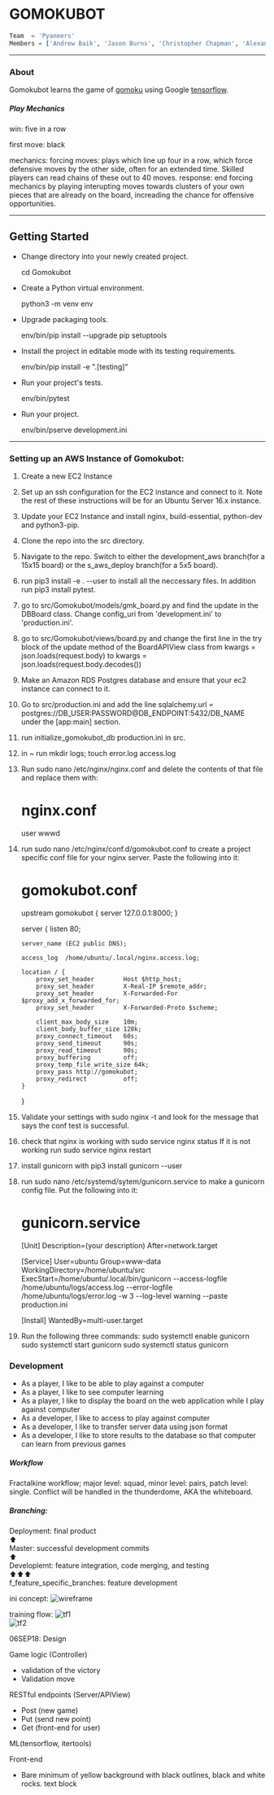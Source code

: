 # GOMOKUBOT

```python
Team  = 'Pyaneers'
Members = ['Andrew Baik', 'Jason Burns', 'Christopher Chapman', 'Alexander Stone']
```

---

### About
Gomokubot learns the game of [gomoku](https://en.wikipedia.org/wiki/Gomoku) using 
Google [tensorflow](https://www.tensorflow.org/).

##### Play Mechanics
win:
	five in a row

first move:
	black

mechanics:
	forcing moves: plays which line up four in a row, which force defensive moves by the other side, often for an extended time. Skilled players can read chains of these out to 40 moves. response: end forcing mechanics by playing interupting moves towards clusters of your own pieces that are already on the board, increading the chance for offensive opportunities.

---

Getting Started
---------------

- Change directory into your newly created project.

    cd Gomokubot

- Create a Python virtual environment.

    python3 -m venv env

- Upgrade packaging tools.

    env/bin/pip install --upgrade pip setuptools

- Install the project in editable mode with its testing requirements.

    env/bin/pip install -e ".[testing]"

- Run your project's tests.

    env/bin/pytest

- Run your project.

    env/bin/pserve development.ini

---

### Setting up an AWS Instance of Gomokubot:

1. Create a new EC2 Instance

2. Set up an ssh configuration for the EC2 instance and connect to it. Note the rest of these instructions will be for an Ubuntu Server 16.x instance.

3. Update your EC2 Instance and install nginx, build-essential, python-dev and python3-pip.

4. Clone the repo into the src directory.

5. Navigate to the repo. Switch to either the development_aws branch(for a 15x15 board) or the s_aws_deploy branch(for a 5x5 board).

6. run pip3 install -e . --user
to install all the neccessary files. In addition run 
pip3 install pytest.

7. go to src/Gomokubot/models/gmk_board.py and find the update in the DBBoard class. Change config_uri from 'development.ini' to 'production.ini'.

8. go to src/Gomokubot/views/board.py and change the first line in the try block of the update method of the BoardAPIView class from kwargs = json.loads(request.body) to kwargs = json.loads(request.body.decodes())

9. Make an Amazon RDS Postgres database and ensure that your ec2 instance can connect to it.

10. Go to src/production.ini and add the line sqlalchemy.url = postgres://DB_USER:PASSWORD@DB_ENDPOINT:5432/DB_NAME under the [app:main] section.

11. run initialize_gomokubot_db production.ini in src.

12. in ~ run mkdir logs; touch error.log access.log

13. Run sudo nano /etc/nginx/nginx.conf and delete the contents of that file and replace them with:

    # nginx.conf
    user wwwd
    
14. run sudo nano /etc/nginx/conf.d/gomokubot.conf to create a project specific conf file for your nginx server. Paste the following into it:
    
    # gomokubot.conf
    upstream gomokubot {
        server 127.0.0.1:8000;
    }

    server {
        listen 80;

        server_name (EC2 public DNS);

        access_log  /home/ubuntu/.local/nginx.access.log;

        location / {
            proxy_set_header        Host $http_host;
            proxy_set_header        X-Real-IP $remote_addr;
            proxy_set_header        X-Forwarded-For $proxy_add_x_forwarded_for;
            proxy_set_header        X-Forwarded-Proto $scheme;

            client_max_body_size    10m;
            client_body_buffer_size 128k;
            proxy_connect_timeout   60s;
            proxy_send_timeout      90s;
            proxy_read_timeout      90s;
            proxy_buffering         off;
            proxy_temp_file_write_size 64k;
            proxy_pass http://gomokubot;
            proxy_redirect          off;
        }
    }

15. Validate your settings with sudo nginx -t and look for the message that says the conf test is successful.

16. check that nginx is working with sudo service nginx status
If it is not working run sudo service nginx restart

17. install gunicorn with pip3 install gunicorn --user

18. run sudo nano /etc/systemd/sytem/gunicorn.service to make a gunicorn config file. Put the following into it:

    # gunicorn.service
    [Unit]
    Description=(your description)
    After=network.target

    [Service]
    User=ubuntu
    Group=www-data
    WorkingDirectory=/home/ubuntu/src
    ExecStart=/home/ubuntu/.local/bin/gunicorn --access-logfile /home/ubuntu/logs/access.log --error-logfile /home/ubuntu/logs/error.log -w 3 --log-level warning --paste production.ini


    [Install]
    WantedBy=multi-user.target
    
19. Run the following three commands:
sudo systemctl enable gunicorn
sudo systemctl start gunicorn
sudo systemctl status gunicorn

### Development

- As a player, I like to be able to play against a computer
- As a player, I like to see computer learning
- As a player, I like to display the board on the web application while I play against computer
- As a developer, I like to access to play against computer
- As a developer, I like to transfer server data using json format
- As a developer, I like to store results to the database so that computer can learn from previous games

##### Workflow

Fractalkine workflow;  major level: squad, minor level: pairs, patch level: single.
Conflict will be handled in the thunderdome, AKA the whiteboard.

##### Branching:

Deployment: final product<br>
:arrow_up:<br>
Master: successful development commits<br>
:arrow_up:<br>
Developlemt: feature integration, code merging, and testing<br>
:arrow_up::arrow_up::arrow_up:<br>
f_feature_specific_branches: feature development<br>


ini concept:
![wireframe](https://github.com/GoTeam5/Gomokubot/blob/master/assets/GOMOKU.jpg) <br>

training flow:
![tf1](https://github.com/GoTeam5/Gomokubot/blob/master/assets/training_flow.jpg) <br>
![tf2](https://github.com/GoTeam5/Gomokubot/blob/master/assets/reboard.jpg) <br>

06SEP18:
Design

Game logic (Controller)
- validation of the victory
- Validation move

RESTful endpoints (Server/APIView)
- Post (new game)
- Put (send new point)
- Get (front-end for user)

ML(tensorflow, itertools)

Front-end
- Bare minimum of yellow background with black outlines, black and white rocks. text block
